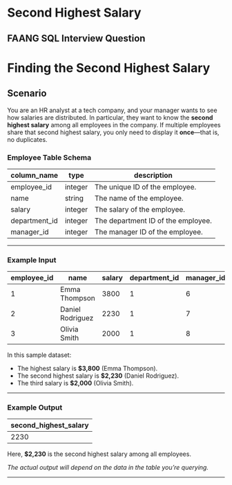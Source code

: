 # Second Highest Salary
## FAANG SQL Interview Question

# Finding the Second Highest Salary

## Scenario

You are an HR analyst at a tech company, and your manager wants to see how salaries are distributed. In particular, they want to know the **second highest salary** among all employees in the company. If multiple employees share that second highest salary, you only need to display it **once**—that is, no duplicates.

### Employee Table Schema

| column_name   | type     | description                               |
|---------------|----------|-------------------------------------------|
| employee_id   | integer  | The unique ID of the employee.            |
| name          | string   | The name of the employee.                 |
| salary        | integer  | The salary of the employee.               |
| department_id | integer  | The department ID of the employee.        |
| manager_id    | integer  | The manager ID of the employee.           |

---

### Example Input

| employee_id | name             | salary | department_id | manager_id |
|-------------|------------------|--------|---------------|------------|
| 1           | Emma Thompson    | 3800   | 1             | 6          |
| 2           | Daniel Rodriguez | 2230   | 1             | 7          |
| 3           | Olivia Smith     | 2000   | 1             | 8          |

In this sample dataset:
- The highest salary is **\$3,800** (Emma Thompson).
- The second highest salary is **\$2,230** (Daniel Rodriguez).
- The third salary is **\$2,000** (Olivia Smith).

---

### Example Output

| second_highest_salary |
|-----------------------|
| 2230                  |

Here, **\$2,230** is the second highest salary among all employees.

*The actual output will depend on the data in the table you’re querying.*

---
